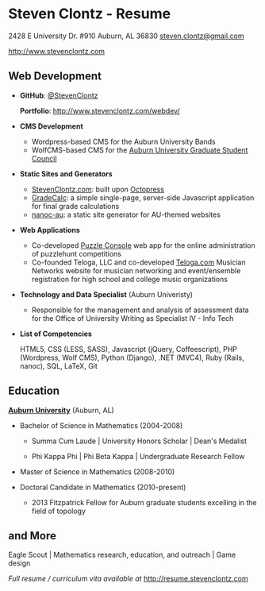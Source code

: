 Steven Clontz - Resume
======================

2428 E University Dr. #910
Auburn, AL 36830
<steven.clontz@gmail.com>


<http://www.stevenclontz.com>


Web Development
---------------

*   **GitHub**: [@StevenClontz](http://github.com/StevenClontz)

    **Portfolio**: <http://www.stevenclontz.com/webdev/>

*   **CMS Development**
    *   Wordpress-based CMS for the Auburn University Bands
    *   WolfCMS-based CMS for the 
        [Auburn University Graduate Student Council](http://auburn.edu/gsc)

*   **Static Sites and Generators**
    *   [StevenClontz.com](http://www.stevenclontz.com): built upon 
        [Octopress](http://octopress.org/)
    *   [GradeCalc](http://gradecalc.stevenclontz.com): a simple single-page,
        server-side Javascript application for final grade calculations
    *   [nanoc-au](http://stevenclontz.github.io/nanoc-au/): a static
        site generator for AU-themed websites

*   **Web Applications**
    *   Co-developed 
        [Puzzle Console](https://github.com/jamesdabbs/puzzle-console) web 
        app for the online administration of puzzlehunt competitions
    *   Co-founded Teloga, LLC and co-developed 
        [Teloga.com](http://www.teloga.com) Musician Networks website for 
        musician networking and event/ensemble registration for high school 
        and college music organizations

*   **Technology and Data Specialist** (Auburn Univeristy)
    *   Responsible for the management and analysis of assessment data for
        the Office of University Writing as Specialist IV - Info Tech

*   **List of Competencies**

    HTML5, CSS (LESS, SASS), Javascript (jQuery, Coffeescript), 
    PHP (Wordpress, Wolf CMS), Python (Django), .NET (MVC4), 
    Ruby (Rails, nanoc), SQL, LaTeX, Git

Education
---------

**[Auburn University](http://www.auburn.edu)** (Auburn, AL)

*   Bachelor of Science in Mathematics (2004-2008)

    *   Summa Cum Laude | University Honors Scholar | Dean's Medalist

    *   Phi Kappa Phi | Phi Beta Kappa | Undergraduate Research Fellow

*   Master of Science in Mathematics (2008-2010)

*   Doctoral Candidate in Mathematics (2010-present)

    *   2013 Fitzpatrick Fellow for Auburn graduate students excelling in the 
        field of topology


and More
--------

Eagle Scout | Mathematics research, education, and outreach | Game design

*Full resume / curriculum vita available at* <http://resume.stevenclontz.com>


